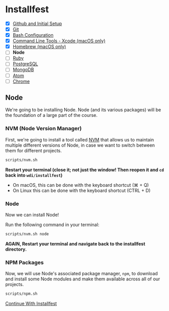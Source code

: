 # Installfest

- [x] [Github and Initial Setup](github.md)
- [x] [Git](git.md)
- [x] [Bash Configuration](bash.md)
- [x] [Command Line Tools - Xcode (macOS only)](command_line_tools.md)
- [x] [Homebrew (macOS only)](homebrew.md)
- [ ] **Node**
- [ ] [Ruby](ruby.md)
- [ ] [PostgreSQL](postgres.md)
- [ ] [MongoDB](mongodb.md)
- [ ] [Atom](atom.md)
- [ ] [Chrome](chrome.md)

## Node

We're going to be installing Node. Node (and its various packages) will be
the foundation of a large part of the course.

### NVM (Node Version Manager)

First, we're going to
install a tool called [NVM](https://github.com/creationix/nvm) that allows us
to maintain multiple different versions of Node, in case we want to switch
between them for different projects.

```bash
scripts/nvm.sh
```

**Restart your terminal (close it; not just the window! Then reopen it and `cd` back into `wdi/installfest`)**
  - On macOS, this can be done with the keyboard shortcut (&#8984; + Q)
  - On Linux this can be done with the keyboard shortcut (CTRL + D)

### Node
Now we can install Node!

Run the following command in your terminal:

```bash
scripts/nvm.sh node
```

**AGAIN, Restart your terminal and navigate back to the installfest directory.**

### NPM Packages
Now, we will use Node's associated package manager, `npm`, to download and install some Node
modules and make them available across all of our projects.

```bash
scripts/npm.sh
```

[Continue With Installfest](ruby.md)
